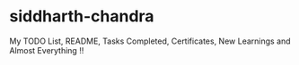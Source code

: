 # siddharth-chandra
My TODO List, README, Tasks Completed, Certificates, New Learnings and Almost Everything !!
